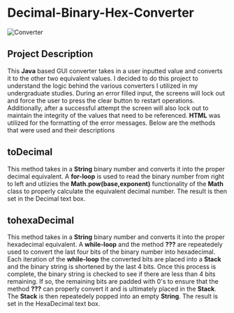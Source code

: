 # Decimal-Binary-Hex-Converter
![Converter](https://user-images.githubusercontent.com/70422090/169673542-72d1823c-9b30-42ba-884e-1b5b5f02a2f5.jpg)


<h2>Project Description</h2>
<p>This <b>Java</b> based GUI converter takes in a user inputted value and converts it to the other two equivalent values. I decided to do this
project to understand the logic behind the various converters I utilized in my undergraduate studies. During an error filled input, the screens will lock out and 
force the user to press the clear button to restart operations. Additionally, after a successful attempt the screen will also lock out to maintain the 
integrity of the values that need to be referenced. <b>HTML</b> was utilized for the formatting of the error messages. Below are the methods that were used and their descriptions</p>

<h2>toDecimal</h2>
<p>This method takes in a <b>String</b> binary number and converts it into the proper decimal equivalent. A <b>for-loop</b> is used to read the binary
number from right to left and utlizies the <b>Math.pow(base,exponent)</b> functionality of the <b>Math</b> class to properly calculate the equivalent decimal number.
The result is then set in the Decimal text box.</p>

<h2>tohexaDecimal</h2>
<p>This method takes in a <b>String</b> binary number and converts it into the proper hexadecimal equivalent. A <b>while-loop</b> and the method <b>???</b> are repeatedely used to convert the last four bits of the binary number into hexadecimal. Each iteration of the <b>while-loop</b> the converted bits are placed into a <b>Stack</b> and the binary string is shortened by the last 4 bits. Once this process is complete, the binary string is checked to see if there are less than 4 bits remaining. If so, the remaining bits are padded with 0's to ensure that the method <b>???</b> can properly convert it and is ultimately placed in the <b>Stack</b>. The <b>Stack</b> is then repeatedely popped into an empty <b>String</b>. The result is set in the HexaDecimal text box.</p>
